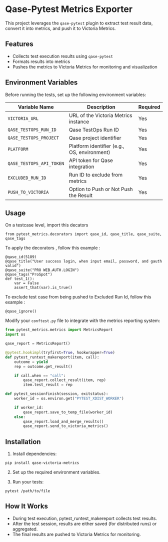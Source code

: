 # Qase-Pytest Metrics Exporter

This project leverages the `qase-pytest` plugin to extract test result data, convert it into metrics, and push it to Victoria Metrics.

## Features
- Collects test execution results using `qase-pytest`
- Formats results into metrics
- Pushes the metrics to Victoria Metrics for monitoring and visualization

## Environment Variables

Before running the tests, set up the following environment variables:

| Variable Name          | Description                                      | Required |
|------------------------|--------------------------------------------------|----------|
| `VICTORIA_URL`        | URL of the Victoria Metrics instance             | Yes       |
| `QASE_TESTOPS_RUN_ID` | Qase TestOps Run ID                              | Yes      |
| `QASE_TESTOPS_PROJECT`| Qase project identifier                          | Yes      |
| `PLATFORM`            | Platform identifier (e.g., OS, environment)      | Yes       |
| `QASE_TESTOPS_API_TOKEN` | API token for Qase integration               | Yes      |
| `EXCLUDED_RUN_ID`     | Run ID to exclude from metrics                   | Yes       |
| `PUSH_TO_VICTORIA`     | Option to Push or Not Push the Result           | Yes       |

## Usage
On a testcase level, import this decators
```
from pytest_metrics.decorators import qase_id, qase_title, qase_suite, qase_tags
```

To apply the decorators , follow this example :
```
@qase_id(5189)
@qase_title("User success login, when input email, password, and gauth valid")
@qase_suite("PRO WEB.AUTH.LOGIN")
@qase_tags("ProSpot")
def test_1():
    var = False
    assert_that(var).is_true()
```

To exclude test case from being pushed to Excluded Run Id, follow this example :
```
@qase_ignore()
```

Modify your `conftest.py` file to integrate with the metrics reporting system:

```python
from pytest_metrics.metrics import MetricsReport
import os

qase_report = MetricsReport()

@pytest.hookimpl(tryfirst=True, hookwrapper=True)
def pytest_runtest_makereport(item, call):
    outcome = yield
    rep = outcome.get_result()

    if call.when == "call":
        qase_report.collect_result(item, rep)
        item.test_result = rep

def pytest_sessionfinish(session, exitstatus):
    worker_id = os.environ.get("PYTEST_XDIST_WORKER")

    if worker_id:
        qase_report.save_to_temp_file(worker_id)
    else:
        qase_report.load_and_merge_results()
        qase_report.send_to_victoria_metrics()
```

## Installation
1. Install dependencies:
```
pip install qase-victoria-metrics
```
2. Set up the required environment variables.

3. Run your tests:
```
pytest /path/to/file
```

## How It Works
- During test execution, pytest_runtest_makereport collects test results.
- After the test session, results are either saved (for distributed runs) or aggregated.
- The final results are pushed to Victoria Metrics for monitoring.
